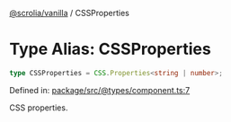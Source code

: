 [@scrolia/vanilla](../README.md) / CSSProperties

# Type Alias: CSSProperties

```ts
type CSSProperties = CSS.Properties<string | number>;
```

Defined in: [package/src/@types/component.ts:7](https://github.com/scrolia/vanilla/blob/71d11a743faf8de64b56201c92ff9484fdce9f24/package/src/@types/component.ts#L7)

CSS properties.
